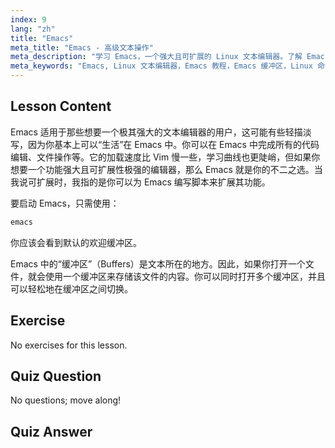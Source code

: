 ```yaml
---
index: 9
lang: "zh"
title: "Emacs"
meta_title: "Emacs - 高级文本操作"
meta_description: "学习 Emacs，一个强大且可扩展的 Linux 文本编辑器。了解 Emacs 缓冲区和基本用法。立即开始你的 Emacs 之旅！"
meta_keywords: "Emacs, Linux 文本编辑器，Emacs 教程，Emacs 缓冲区，Linux 命令，初学者，指南"
---
```


## Lesson Content

Emacs 适用于那些想要一个极其强大的文本编辑器的用户，这可能有些轻描淡写，因为你基本上可以“生活”在 Emacs 中。你可以在 Emacs 中完成所有的代码编辑、文件操作等。它的加载速度比 Vim 慢一些，学习曲线也更陡峭，但如果你想要一个功能强大且可扩展性极强的编辑器，那么 Emacs 就是你的不二之选。当我说可扩展时，我指的是你可以为 Emacs 编写脚本来扩展其功能。

要启动 Emacs，只需使用：

```bash
emacs
```

你应该会看到默认的欢迎缓冲区。

Emacs 中的“缓冲区”（Buffers）是文本所在的地方。因此，如果你打开一个文件，就会使用一个缓冲区来存储该文件的内容。你可以同时打开多个缓冲区，并且可以轻松地在缓冲区之间切换。

## Exercise

No exercises for this lesson.

## Quiz Question

No questions; move along!

## Quiz Answer
